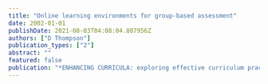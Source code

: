 ```yaml
---
title: "Online learning environments for group-based assessment"
date: 2002-01-01
publishDate: 2021-08-03T04:08:04.807956Z
authors: ["D Thompson"]
publication_types: ["2"]
abstract: ""
featured: false
publication: "*ENHANCING CURRICULA: exploring effective curriculum practices in art, design …*"
---
```


